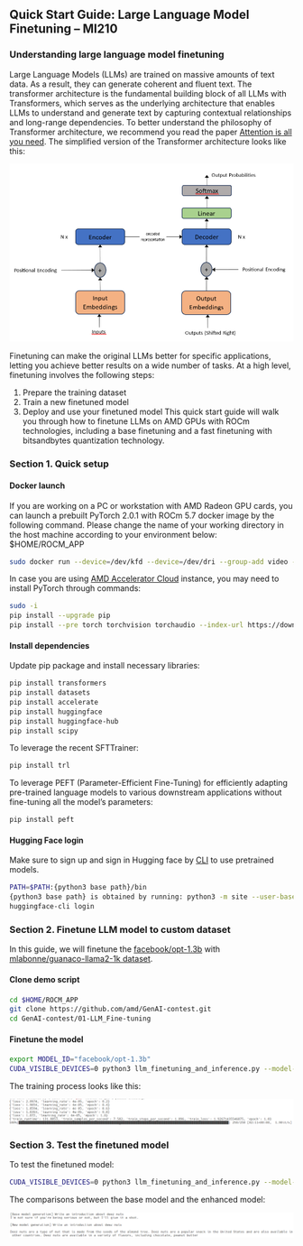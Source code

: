 ## Quick Start Guide: Large Language Model Finetuning – MI210

### Understanding large language model finetuning

Large Language Models (LLMs) are trained on massive amounts of text data. As a result, they can generate coherent and fluent text. The transformer architecture is the fundamental building block of all LLMs with Transformers, which serves as the underlying architecture that enables LLMs to understand and generate text by capturing contextual relationships and long-range dependencies. To better understand the philosophy of Transformer architecture, we recommend you read the paper [Attention is all you need](https://arxiv.org/pdf/1706.03762.pdf). The simplified version of the Transformer architecture looks like this:

![transformer](./img/transformers.png)

Finetuning can make the original LLMs better for specific applications, letting you achieve better results on a wide number of tasks. At a high level, finetuning involves the following steps:
1.	Prepare the training dataset
2.	Train a new finetuned model
3.	Deploy and use your finetuned model
This quick start guide will walk you through how to finetune LLMs on AMD GPUs with ROCm technologies, including a base finetuning and a fast finetuning with bitsandbytes quantization technology. 

### Section 1. Quick setup

#### Docker launch
If you are working on a PC or workstation with AMD Radeon GPU cards, you can launch a prebuilt PyTorch 2.0.1 with ROCm 5.7 docker image by the following command. Please change the name of your working directory in the host machine according to your environment below: $HOME/ROCM_APP

```bash
sudo docker run --device=/dev/kfd --device=/dev/dri --group-add video --cap-add=SYS_PTRACE --security-opt seccomp=unconfined --ipc=host -it -v $HOME/ROCM_APP:/ROCM_APP -d rocm/pytorch:rocm5.7_ubuntu22.04_py3.10_pytorch_2.0.1
```

In case you are using [AMD Accelerator Cloud](https://aac.amd.com/) instance, you may need to install PyTorch through commands:

```bash
sudo -i
pip install --upgrade pip
pip install --pre torch torchvision torchaudio --index-url https://download.pytorch.org/whl/nightly/rocm5.7 
```
#### Install dependencies

Update pip package and install necessary libraries:

```bash
pip install transformers
pip install datasets
pip install accelerate
pip install huggingface
pip install huggingface-hub
pip install scipy
```

To leverage the recent SFTTrainer: 

```bash
pip install trl
```

To leverage PEFT (Parameter-Efficient Fine-Tuning) for efficiently adapting pre-trained language models to various downstream applications without fine-tuning all the model’s parameters:

```bash
pip install peft
```

#### Hugging Face login
Make sure to sign up and sign in Hugging face by [CLI](https://huggingface.co/docs/huggingface_hub/quick-start#login ) to use pretrained models. 

```bash
PATH=$PATH:{python3 base path}/bin
{python3 base path} is obtained by running: python3 -m site --user-base
huggingface-cli login
```

### Section 2. Finetune LLM model to custom dataset

In this guide, we will finetune the [facebook/opt-1.3b](https://huggingface.co/facebook/opt-1.3b) with [mlabonne/guanaco-llama2-1k dataset](https://huggingface.co/datasets/mlabonne/guanaco-llama2-1k).

#### Clone demo script 

```bash
cd $HOME/ROCM_APP
git clone https://github.com/amd/GenAI-contest.git
cd GenAI-contest/01-LLM_Fine-tuning
```

#### Finetune the model

```bash
export MODEL_ID="facebook/opt-1.3b"
CUDA_VISIBLE_DEVICES=0 python3 llm_finetuning_and_inference.py --model-id=$MODEL_ID
```

The training process looks like this:

![base training](./img/training-nq.png)

### Section 3. Test the finetuned model

To test the finetuned model:

```bash
CUDA_VISIBLE_DEVICES=0 python3 llm_finetuning_and_inference.py --model-id=$MODEL_ID --inference
```

The comparisons between the base model and the enhanced model:

![result](./img/result.png)